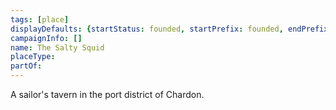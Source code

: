 ```yaml
---
tags: [place]
displayDefaults: {startStatus: founded, startPrefix: founded, endPrefix: destroyed, endStatus: destroyed}
campaignInfo: []
name: The Salty Squid
placeType:
partOf:
---
```


A sailor's tavern in the port district of Chardon.

